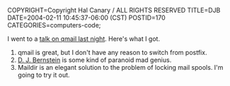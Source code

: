 COPYRIGHT=Copyright Hal Canary / ALL RIGHTS RESERVED
TITLE=DJB
DATE=2004-02-11 10:45:37-06:00 (CST)
POSTID=170
CATEGORIES=computers-code;

I went to a [talk on qmail last night](http://www.madisonlinux.org/). Here's what I got.

1.  qmail is great, but I don't have any reason to switch from postfix.
2.  [D. J. Bernstein](http://cr.yp.to/) is some kind of paranoid mad genius.
3.  Maildir is an elegant solution to the problem of locking mail spools. I'm going to try it out.

